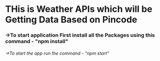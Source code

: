 <h1>THis is Weather APIs which will be Getting Data Based on Pincode</h1>

<h3>->To start application First install all the Packages using this command - "npm install"</h3>

<h6>->To start the app run the command - "npm start"</h6>
